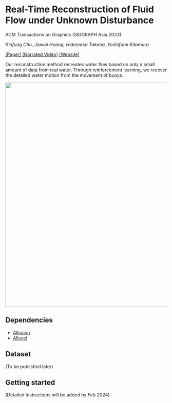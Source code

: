 # Real-Time Reconstruction of Fluid Flow under Unknown Disturbance
ACM Transactions on Graphics (SIGGRAPH Asia 2023)

*Kinfung Chu, Jiawei Huang, Hidemasa Takana, Yoshifumi Kitamura*

[[Paper]](https://dl.acm.org/doi/10.1145/3624011) [[Narrated Video]](https://www.youtube.com/watch?v=jVZRp8aEIRY) [[Website]](https://kennychu.org/paper/flow-reconstruction.html)

Our reconstruction method recreates water flow based on only a small amount of data from real water. Through reinforcement learning, we recover the detailed water motion from the movement of buoys. 

<div align="left">
  <img  width="700px" src="https://github.com/kennychufk/public-assets/raw/main/flow-reconstruction/synthetic-evaluation-diagonal.gif">
</div>   

## Dependencies
- [Alluvion](https://github.com/kennychufk/alluvion)
- [Alluvol](https://github.com/kennychufk/alluvol)

## Dataset
(To be published later)

## Getting started
(Detailed instructions will be added by Feb 2024)
